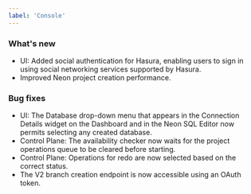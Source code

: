 ```yaml
---
label: 'Console'
---
```


### What's new

- UI: Added social authentication for Hasura, enabling users to sign in using social networking services supported by Hasura.
- Improved Neon project creation performance.

### Bug fixes

- UI: The Database drop-down menu that appears in the Connection Details widget on the Dashboard and in the Neon SQL Editor now permits selecting any created database.
- Control Plane: The availability checker now waits for the project operations queue to be cleared before starting.
- Control Plane: Operations for redo are now selected based on the correct status. 
- The V2 branch creation endpoint is now accessible using an OAuth token.
